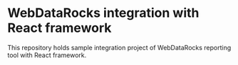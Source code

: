 # WebDataRocks integration with React framework 

This repository holds sample integration project of WebDataRocks reporting tool with React framework. 
